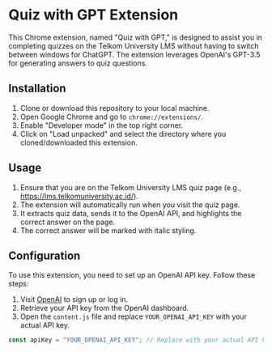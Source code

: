 # Quiz with GPT Extension

This Chrome extension, named "Quiz with GPT," is designed to assist you in completing quizzes on the Telkom University LMS without having to switch between windows for ChatGPT. The extension leverages OpenAI's GPT-3.5 for generating answers to quiz questions.

## Installation

1. Clone or download this repository to your local machine.
2. Open Google Chrome and go to `chrome://extensions/`.
3. Enable "Developer mode" in the top right corner.
4. Click on "Load unpacked" and select the directory where you cloned/downloaded this extension.

## Usage

1. Ensure that you are on the Telkom University LMS quiz page (e.g., https://lms.telkomuniversity.ac.id/).
2. The extension will automatically run when you visit the quiz page.
3. It extracts quiz data, sends it to the OpenAI API, and highlights the correct answer on the page.
4. The correct answer will be marked with italic styling.

## Configuration

To use this extension, you need to set up an OpenAI API key. Follow these steps:

1. Visit [OpenAI](https://beta.openai.com/signup/) to sign up or log in.
2. Retrieve your API key from the OpenAI dashboard.
3. Open the `content.js` file and replace `YOUR_OPENAI_API_KEY` with your actual API key.

```javascript
const apiKey = "YOUR_OPENAI_API_KEY"; // Replace with your actual API key